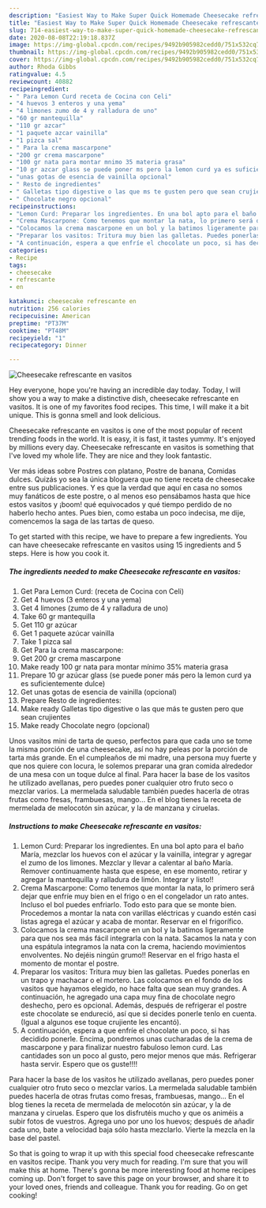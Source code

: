 ```yaml
---
description: "Easiest Way to Make Super Quick Homemade Cheesecake refrescante en vasitos"
title: "Easiest Way to Make Super Quick Homemade Cheesecake refrescante en vasitos"
slug: 714-easiest-way-to-make-super-quick-homemade-cheesecake-refrescante-en-vasitos
date: 2020-08-08T22:19:18.837Z
image: https://img-global.cpcdn.com/recipes/9492b905982cedd0/751x532cq70/cheesecake-refrescante-en-vasitos-foto-principal.jpg
thumbnail: https://img-global.cpcdn.com/recipes/9492b905982cedd0/751x532cq70/cheesecake-refrescante-en-vasitos-foto-principal.jpg
cover: https://img-global.cpcdn.com/recipes/9492b905982cedd0/751x532cq70/cheesecake-refrescante-en-vasitos-foto-principal.jpg
author: Rhoda Gibbs
ratingvalue: 4.5
reviewcount: 40882
recipeingredient:
- " Para Lemon Curd receta de Cocina con Celi"
- "4 huevos 3 enteros y una yema"
- "4 limones zumo de 4 y ralladura de uno"
- "60 gr mantequilla"
- "110 gr azcar"
- "1 paquete azcar vainilla"
- "1 pizca sal"
- " Para la crema mascarpone"
- "200 gr crema mascarpone"
- "100 gr nata para montar mnimo 35 materia grasa"
- "10 gr azcar glass se puede poner ms pero la lemon curd ya es suficientemente dulce"
- "unas gotas de esencia de vainilla opcional"
- " Resto de ingredientes"
- " Galletas tipo digestive o las que ms te gusten pero que sean crujientes"
- " Chocolate negro opcional"
recipeinstructions:
- "Lemon Curd: Preparar los ingredientes. En una bol apto para el baño María, mezclar los huevos con el azúcar y la vainilla, integrar y agregar el zumo de los limones. Mezclar y llevar a calentar al baño María. Remover continuamente hasta que espese, en ese momento, retirar y agregar la mantequilla y ralladura de limón. Integrar y listo!!"
- "Crema Mascarpone: Como tenemos que montar la nata, lo primero será dejar que enfríe muy bien en el frigo o en el congelador un rato antes. Incluso el bol puedes enfriarlo. Todo esto para que se monte bien. Procedemos a montar la nata con varillas eléctricas y cuando estén casi listas agrega el azúcar y acaba de montar. Reservar en el frigorífico."
- "Colocamos la crema mascarpone en un bol y la batimos ligeramente para que nos sea más fácil integrarla con la nata. Sacamos la nata y con una espátula integramos la nata con la crema, haciendo movimientos envolventes. No dejéis ningún grumo!! Reservar en el frigo hasta el momento de montar el postre."
- "Preparar los vasitos: Tritura muy bien las galletas. Puedes ponerlas en un trapo y machacar o el mortero. Las colocamos en el fondo de los vasitos que hayamos elegido, no hace falta que sean muy grandes. A continuación, he agregado una capa muy fina de chocolate negro deshecho, pero es opcional. Además, después de refrigerar el postre este chocolate se endureció, así que si decides ponerle tenlo en cuenta. (Igual a algunos ese toque crujiente les encantó)."
- "A continuación, espera a que enfríe el chocolate un poco, si has decidido ponerle. Encima, pondremos unas cucharadas de la crema de mascarpone y para finalizar nuestro fabuloso lemon curd. Las cantidades son un poco al gusto, pero mejor menos que más. Refrigerar hasta servir. Espero que os guste!!!!"
categories:
- Recipe
tags:
- cheesecake
- refrescante
- en

katakunci: cheesecake refrescante en 
nutrition: 256 calories
recipecuisine: American
preptime: "PT37M"
cooktime: "PT48M"
recipeyield: "1"
recipecategory: Dinner

---
```



![Cheesecake refrescante en vasitos](https://img-global.cpcdn.com/recipes/9492b905982cedd0/751x532cq70/cheesecake-refrescante-en-vasitos-foto-principal.jpg)

Hey everyone, hope you're having an incredible day today. Today, I will show you a way to make a distinctive dish, cheesecake refrescante en vasitos. It is one of my favorites food recipes. This time, I will make it a bit unique. This is gonna smell and look delicious.

Cheesecake refrescante en vasitos is one of the most popular of recent trending foods in the world. It is easy, it is fast, it tastes yummy. It's enjoyed by millions every day. Cheesecake refrescante en vasitos is something that I've loved my whole life. They are nice and they look fantastic.

Ver más ideas sobre Postres con platano, Postre de banana, Comidas dulces. Quizás yo sea la única bloguera que no tiene receta de cheesecake entre sus publicaciones. Y es que la verdad que aquí en casa no somos muy fanáticos de este postre, o al menos eso pensábamos hasta que hice estos vasitos y ¡boom! qué equivocados y qué tiempo perdido de no haberlo hecho antes. Pues bien, como estaba un poco indecisa, me dije, comencemos la saga de las tartas de queso.


To get started with this recipe, we have to prepare a few ingredients. You can have cheesecake refrescante en vasitos using 15 ingredients and 5 steps. Here is how you cook it.

<!--inarticleads1-->

##### The ingredients needed to make Cheesecake refrescante en vasitos:

1. Get  Para Lemon Curd: (receta de Cocina con Celi)
1. Get 4 huevos (3 enteros y una yema)
1. Get 4 limones (zumo de 4 y ralladura de uno)
1. Take 60 gr mantequilla
1. Get 110 gr azúcar
1. Get 1 paquete azúcar vainilla
1. Take 1 pizca sal
1. Get  Para la crema mascarpone:
1. Get 200 gr crema mascarpone
1. Make ready 100 gr nata para montar mínimo 35% materia grasa
1. Prepare 10 gr azúcar glass (se puede poner más pero la lemon curd ya es suficientemente dulce)
1. Get unas gotas de esencia de vainilla (opcional)
1. Prepare  Resto de ingredientes:
1. Make ready  Galletas tipo digestive o las que más te gusten pero que sean crujientes
1. Make ready  Chocolate negro (opcional)


Unos vasitos mini de tarta de queso, perfectos para que cada uno se tome la misma porción de una cheesecake, así no hay peleas por la porción de tarta más grande. En el cumpleaños de mi madre, una persona muy fuerte y que nos quiere con locura, le solemos preparar una gran comida alrededor de una mesa con un toque dulce al final. Para hacer la base de los vasitos he utilizado avellanas, pero puedes poner cualquier otro fruto seco o mezclar varios. La mermelada saludable también puedes hacerla de otras frutas como fresas, frambuesas, mango… En el blog tienes la receta de mermelada de melocotón sin azúcar, y la de manzana y ciruelas. 

<!--inarticleads2-->

##### Instructions to make Cheesecake refrescante en vasitos:

1. Lemon Curd: Preparar los ingredientes. En una bol apto para el baño María, mezclar los huevos con el azúcar y la vainilla, integrar y agregar el zumo de los limones. Mezclar y llevar a calentar al baño María. Remover continuamente hasta que espese, en ese momento, retirar y agregar la mantequilla y ralladura de limón. Integrar y listo!!
1. Crema Mascarpone: Como tenemos que montar la nata, lo primero será dejar que enfríe muy bien en el frigo o en el congelador un rato antes. Incluso el bol puedes enfriarlo. Todo esto para que se monte bien. Procedemos a montar la nata con varillas eléctricas y cuando estén casi listas agrega el azúcar y acaba de montar. Reservar en el frigorífico.
1. Colocamos la crema mascarpone en un bol y la batimos ligeramente para que nos sea más fácil integrarla con la nata. Sacamos la nata y con una espátula integramos la nata con la crema, haciendo movimientos envolventes. No dejéis ningún grumo!! Reservar en el frigo hasta el momento de montar el postre.
1. Preparar los vasitos: Tritura muy bien las galletas. Puedes ponerlas en un trapo y machacar o el mortero. Las colocamos en el fondo de los vasitos que hayamos elegido, no hace falta que sean muy grandes. A continuación, he agregado una capa muy fina de chocolate negro deshecho, pero es opcional. Además, después de refrigerar el postre este chocolate se endureció, así que si decides ponerle tenlo en cuenta. (Igual a algunos ese toque crujiente les encantó).
1. A continuación, espera a que enfríe el chocolate un poco, si has decidido ponerle. Encima, pondremos unas cucharadas de la crema de mascarpone y para finalizar nuestro fabuloso lemon curd. Las cantidades son un poco al gusto, pero mejor menos que más. Refrigerar hasta servir. Espero que os guste!!!!


Para hacer la base de los vasitos he utilizado avellanas, pero puedes poner cualquier otro fruto seco o mezclar varios. La mermelada saludable también puedes hacerla de otras frutas como fresas, frambuesas, mango… En el blog tienes la receta de mermelada de melocotón sin azúcar, y la de manzana y ciruelas. Espero que los disfrutéis mucho y que os animéis a subir fotos de vuestros. Agrega uno por uno los huevos; después de añadir cada uno, bate a velocidad baja sólo hasta mezclarlo. Vierte la mezcla en la base del pastel. 

So that is going to wrap it up with this special food cheesecake refrescante en vasitos recipe. Thank you very much for reading. I'm sure that you will make this at home. There's gonna be more interesting food at home recipes coming up. Don't forget to save this page on your browser, and share it to your loved ones, friends and colleague. Thank you for reading. Go on get cooking!

